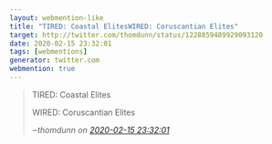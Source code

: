 ```yaml
---
layout: webmention-like
title: "TIRED: Coastal ElitesWIRED: Coruscantian Elites"
target: http://twitter.com/thomdunn/status/1228859489929093120
date: 2020-02-15 23:32:01
tags: [webmentions]
generator: twitter.com
webmention: true
---
```


<blockquote class="external-citation">
  <p>
    TIRED: Coastal Elites

WIRED: Coruscantian Elites

  </p>
  <cite>‒<span class="p-author p-name">thomdunn</span>
    on
    <a href="http://twitter.com/thomdunn/status/1228859489929093120" rel="external nofollow" target="_blank">2020-02-15 23:32:01</a>
  </cite>
</blockquote>
